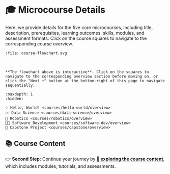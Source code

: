 # 🎓 Microcourse Details

Here, we provide details for the five core microcourses, including title, description, prerequisites, learning outcomes, skills, modules, and assessment formats. Click on the course squares to navigate to the corresponding course overview.

```{raw} html
:file: course-flowchart.svg
```

<!-- <div align="center">

*Interactive Course Flowchart*

</div> -->

<br>

```{note}
**The flowchart above is interactive**. Click on the squares to navigate to the corresponding overview section before moving on, or click the "Next ➡️" button at the bottom-right of this page to navigate sequentially.
```

```{toctree}
:maxdepth: 1
:hidden:

💡 Hello, World! <courses/hello-world/overview>
📈 Data Science <courses/data-science/overview>
🦾 Robotics <courses/robotics/overview>
🧑‍💻 Software Development <courses/software-dev/overview>
🏢 Capstone Project <courses/capstone/overview>
```

## 📚 Course Content

👉 **Second Step:** Continue your journey by [**🔗 exploring the course content**](course-content.md), which includes modules, tutorials, and assessments.


<!-- ```{raw} html
course-flowchart.svg
``` -->

<!-- Perhaps buttons in the sphinx nb gallery style? -->


<!-- ```{nblinkgallery}
:caption: Overviews of the five core microcourses
:name: overview-link-gallery

courses/hello-world/overview
courses/data-science/overview
courses/robotics/overview
courses/software-development/overview
courses/capstone-project/overview
``` -->

<!-- ```{nblinkgallery}
:caption: Hello World
:name: overview-link-gallery-1

courses/hello-world/overview
```

```{nblinkgallery}
:caption: Deep Dives
:name: overview-link-gallery-2

courses/data-science/overview
courses/robotics/overview
courses/software-dev/overview
```

```{nblinkgallery}
:caption: Capstone Project
:name: overview-link-gallery-3

courses/capstone/overview
``` -->
